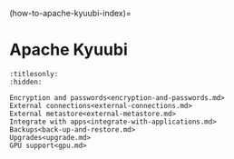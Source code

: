 (how-to-apache-kyuubi-index)=
# Apache Kyuubi

```{toctree}
:titlesonly:
:hidden:

Encryption and passwords<encryption-and-passwords.md>
External connections<external-connections.md>
External metastore<external-metastore.md>
Integrate with apps<integrate-with-applications.md>
Backups<back-up-and-restore.md>
Upgrades<upgrade.md>
GPU support<gpu.md>
```
